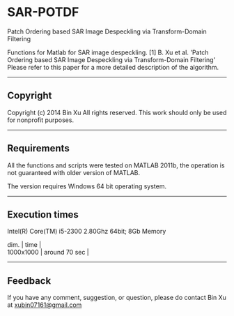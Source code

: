 # SAR-POTDF
Patch Ordering based SAR Image Despeckling via Transform-Domain Filtering

Functions for Matlab for SAR image despeckling.
[1] B. Xu et al. 'Patch Ordering based SAR Image Despeckling via Transform-Domain Filtering'
Please refer to this paper for a more detailed description of the algorithm.

-------------------------------------------------------------------
 Copyright
-------------------------------------------------------------------

Copyright (c) 2014 Bin Xu
All rights reserved.
This work should only be used for nonprofit purposes.

-------------------------------------------------------------------
 Requirements
-------------------------------------------------------------------

All the functions and scripts were tested on MATLAB 2011b,
the operation is not guaranteed with older version of MATLAB.

The version requires Windows 64 bit operating system.

-------------------------------------------------------------------
 Execution times
-------------------------------------------------------------------
Intel(R) Core(TM) i5-2300 2.80Ghz 64bit; 8Gb Memory

dim.      |      time      |  
1000x1000 |  around 70 sec |  

-------------------------------------------------------------------
 Feedback
-------------------------------------------------------------------

If you have any comment, suggestion, or question, please do
contact Bin Xu at xubin07161@gmail.com
